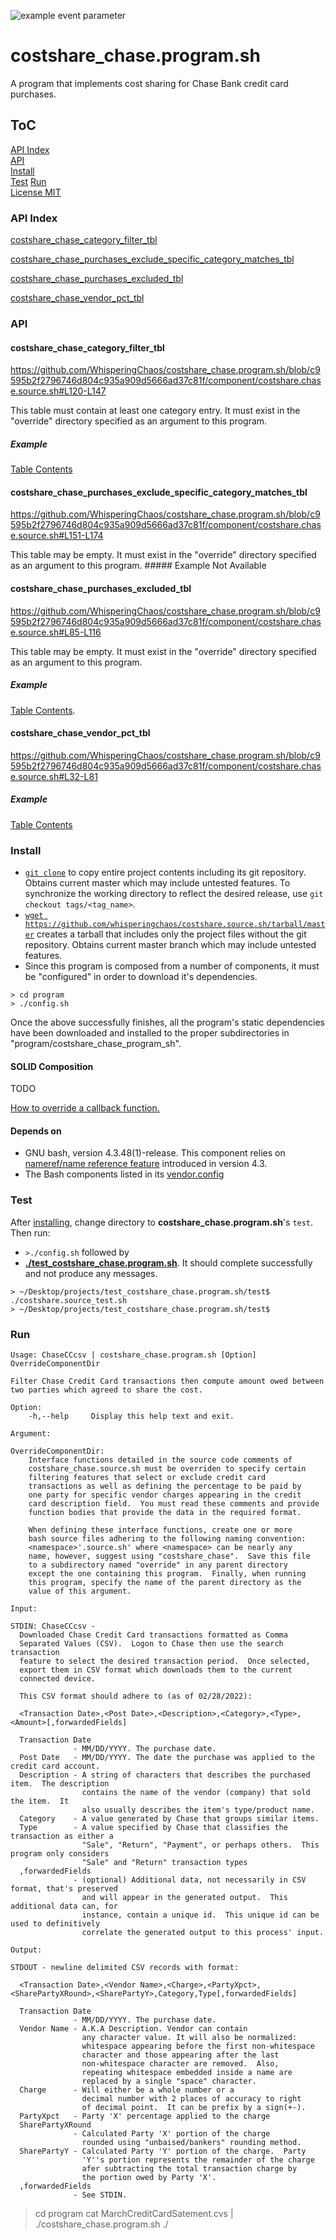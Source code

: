 ![example event parameter](https://github.com/WhisperingChaos/costshare_chase.program.sh/actions/workflows/main.yml/badge.svg?event=push)

# costshare_chase.program.sh
A program that implements cost sharing for Chase Bank credit card purchases.

## ToC
[API Index](#api-index)  
[API](#api)  
[Install](#install)  
[Test](#test)
[Run](#run)  
[License MIT](LICENSE)  


### API Index

[costshare_chase_category_filter_tbl](#costshare_chase_category_filter_tbl)

[costshare_chase_purchases_exclude_specific_category_matches_tbl](#costshare_chase_purchases_exclude_specific_category_matches_tbl)

[costshare_chase_purchases_excluded_tbl](#costshare_chase_purchases_excluded_tbl)

[costshare_chase_vendor_pct_tbl](#costshare_chase_vendor_pct_tbl)


### API
#### costshare_chase_category_filter_tbl
https://github.com/WhisperingChaos/costshare_chase.program.sh/blob/c9595b2f2796746d804c935a909d5666ad37c81f/component/costshare.chase.source.sh#L120-L147

This table must contain at least one category entry.  It must exist in the "override" directory specified as an argument to this program.
##### Example
[Table Contents](test/component_override/TableSamples/costshare_chase_category_filter_tbl.source.sh)

#### costshare_chase_purchases_exclude_specific_category_matches_tbl
https://github.com/WhisperingChaos/costshare_chase.program.sh/blob/c9595b2f2796746d804c935a909d5666ad37c81f/component/costshare.chase.source.sh#L151-L174

This table may be empty.  It must exist in the "override" directory specified as an argument to this program.  ##### Example
Not Available

#### costshare_chase_purchases_excluded_tbl
https://github.com/WhisperingChaos/costshare_chase.program.sh/blob/c9595b2f2796746d804c935a909d5666ad37c81f/component/costshare.chase.source.sh#L85-L116

This table may be empty.  It must exist in the "override" directory specified as an argument to this program.  
##### Example
[Table Contents](test/component_override/TableSamples/costshare_chase_purchases_exclude_specific_category_matches_tbl.source.sh).

#### costshare_chase_vendor_pct_tbl
https://github.com/WhisperingChaos/costshare_chase.program.sh/blob/c9595b2f2796746d804c935a909d5666ad37c81f/component/costshare.chase.source.sh#L32-L81 

##### Example
[Table Contents](https://github.com/WhisperingChaos/costshare_chase.program.sh/blob/main/test/component_override/TableSamples/costshare_chase_vendor_pct_tbl.source.sh)

### Install
  * [```git clone```](https://help.github.com/articles/cloning-a-repository/) to copy entire project contents including its git repository.  Obtains current master which may include untested features.  To synchronize the working directory to reflect the desired release, use ```git checkout tags/<tag_name>```.
  *  [```wget https://github.com/whisperingchaos/costshare.source.sh/tarball/master```](https://github.com/whisperingchaos/costshare.source.sh/tarball/master) creates a tarball that includes only the project files without the git repository.  Obtains current master branch which may include untested features.
  *  Since this program is composed from a number of components, it must be "configured" in order to download it's dependencies.
  ```
  > cd program
  > ./config.sh
  ```
  Once the above successfully finishes, all the program's static dependencies have been downloaded and installed to the proper subdirectories in "program/costshare_chase_program_sh".
#### SOLID Composition
TODO

[How to override a callback function.](https://github.com/WhisperingChaos/SOLID_Bash#function-overriding)
#### Depends on 
  - GNU bash, version 4.3.48(1)-release. This component relies on [nameref/name reference feature](https://www.gnu.org/software/bash/manual/html_node/Shell-Parameters.html) introduced in version 4.3.
  - The Bash components listed in its [vendor.config](program/config_sh/vendor/vendor.config)

### Test
After [installing](#install), change directory to **costshare_chase.program.sh**'s ```test```. Then run:
  * ```>./config.sh``` followed by
  * [**./test_costshare_chase.program.sh**](test/test_costshare_chase.program.sh).  It should complete successfully and not produce any messages.
```
> ~/Desktop/projects/test_costshare_chase.program.sh/test$ ./costshare.source_test.sh
> ~/Desktop/projects/test_costshare_chase.program.sh/test$ 
```
### Run
```
Usage: ChaseCCcsv | costshare_chase.program.sh [Option] OverrideComponentDir

Filter Chase Credit Card transactions then compute amount owed between
two parties which agreed to share the cost.

Option:
    -h,--help     Display this help text and exit.

Argument:

OverrideComponentDir:
    Interface functions detailed in the source code comments of 
    costshare_chase.source.sh must be overriden to specify certain
    filtering features that select or exclude credit card
    transactions as well as defining the percentage to be paid by
    one party for specific vendor charges appearing in the credit
    card description field.  You must read these comments and provide
    function bodies that provide the data in the required format.

    When defining these interface functions, create one or more
    bash source files adhering to the following naming convention:
    <namespace>'.source.sh' where <namespace> can be nearly any
    name, however, suggest using "costshare_chase".  Save this file
    to a subdirectory named "override" in any parent directory
    except the one containing this program.  Finally, when running
    this program, specify the name of the parent directory as the
    value of this argument.   
    
Input:

STDIN: ChaseCCcsv -
  Downloaded Chase Credit Card transactions formatted as Comma
  Separated Values (CSV).  Logon to Chase then use the search transaction
  feature to select the desired transaction period.  Once selected,
  export them in CSV format which downloads them to the current
  connected device.

  This CSV format should adhere to (as of 02/28/2022):

  <Transaction Date>,<Post Date>,<Description>,<Category>,<Type>,<Amount>[,forwardedFields]

  Transaction Date
              - MM/DD/YYYY. The purchase date.
  Post Date   - MM/DD/YYYY. The date the purchase was applied to the credit card account.
  Description - A string of characters that describes the purchased item.  The description
                contains the name of the vendor (company) that sold the item.  It
                also usually describes the item's type/product name.
  Category    - A value generated by Chase that groups similar items.
  Type        - A value specified by Chase that classifies the transaction as either a
                "Sale", "Return", "Payment", or perhaps others.  This program only considers
                "Sale" and "Return" transaction types
  ,forwardedFields
              - (optional) Additional data, not necessarily in CSV format, that's preserved
                and will appear in the generated output.  This additional data can, for
                instance, contain a unique id.  This unique id can be used to definitively
                correlate the generated output to this process' input.       
 
Output:

STDOUT - newline delimited CSV records with format:

  <Transaction Date>,<Vendor Name>,<Charge>,<PartyXpct>,<SharePartyXRound>,<SharePartyY>,Category,Type[,forwardedFields]

  Transaction Date
              - MM/DD/YYYY. The purchase date.
  Vendor Name - A.K.A Description. Vendor can contain
                any character value. It will also be normalized:
                whitespace appearing before the first non-whitespace
                character and those appearing after the last
                non-whitespace character are removed.  Also,
                repeating whitespace embedded inside a name are
                replaced by a single "space" character.
  Charge      - Will either be a whole number or a
                decimal number with 2 places of accuracy to right
                of decimal point.  It can be prefix by a sign(+-).
  PartyXpct   - Party 'X' percentage applied to the charge
  SharePartyXRound
              - Calculated Party 'X' portion of the charge
                rounded using "unbaised/bankers" rounding method.
  SharePartyY - Calculated Party 'Y' portion of the charge.  Party
                'Y''s portion represents the remainder of the charge
                afer subtracting the total transaction charge by
                the portion owed by Party 'X'.
  ,forwardedFields
              - See STDIN.

```
> cd program 
> cat MarchCreditCardSatement.cvs | ./costshare_chase.program.sh ./
